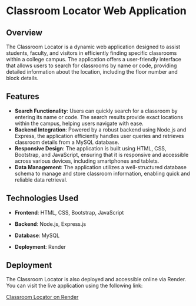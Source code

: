 # Classroom Locator Web Application

## Overview
The Classroom Locator is a dynamic web application designed to assist students, faculty, and visitors in efficiently finding specific classrooms within a college campus. The application offers a user-friendly interface that allows users to search for classrooms by name or code, providing detailed information about the location, including the floor number and block details.

## Features
- **Search Functionality**: Users can quickly search for a classroom by entering its name or code. The search results provide exact locations within the campus, helping users navigate with ease.
- **Backend Integration**: Powered by a robust backend using Node.js and Express, the application efficiently handles user queries and retrieves classroom details from a MySQL database.
- **Responsive Design**: The application is built using HTML, CSS, Bootstrap, and JavaScript, ensuring that it is responsive and accessible across various devices, including smartphones and tablets.
- **Data Management**: The application utilizes a well-structured database schema to manage and store classroom information, enabling quick and reliable data retrieval.

## Technologies Used
- **Frontend**: HTML, CSS, Bootstrap, JavaScript
- **Backend**: Node.js, Express.js
- **Database**: MySQL

- **Deployment**: Render
## Deployment
The Classroom Locator is also deployed and accessible online via Render. You can visit the live application using the following link:

[Classroom Locator on Render](https://classroom-locator-xv43.onrender.com)
